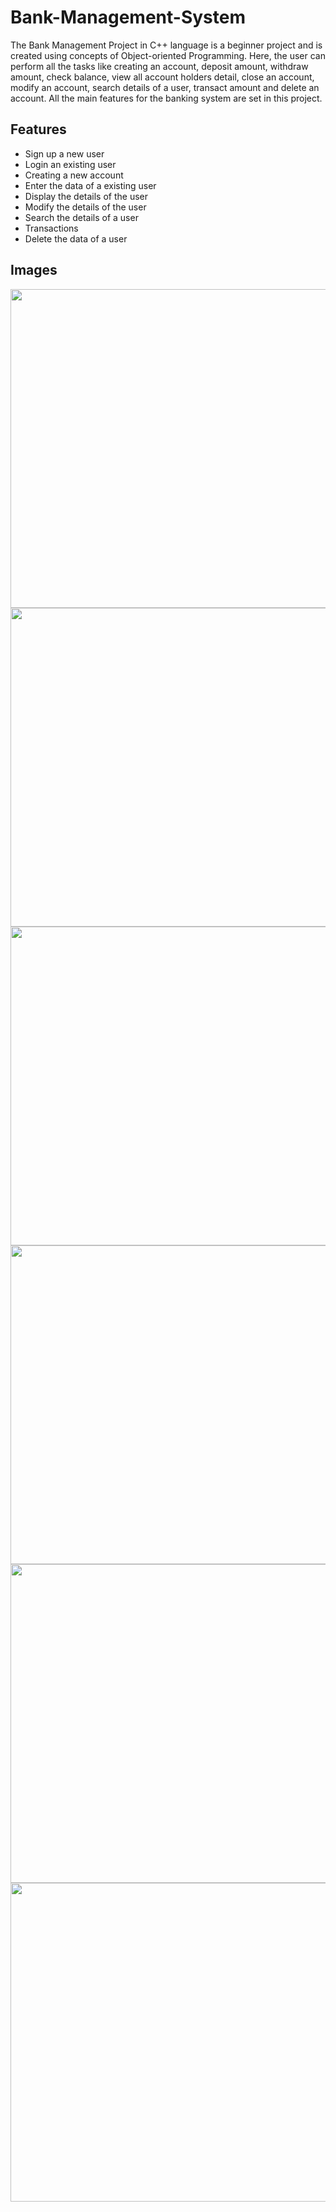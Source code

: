# Bank-Management-System
The Bank Management Project in C++ language is a beginner project and is created using concepts of Object-oriented Programming.  Here, the user can perform all the tasks like creating an account, deposit amount, withdraw amount, check balance, view all account holders detail, close an account, modify an account, search details of a user, transact amount and delete an account. All the main features for the banking system are set in this project.

## Features

* Sign up a new user
* Login an existing user
* Creating a new account
* Enter the data of a existing user
* Display the details of the user
* Modify the details of the user
* Search the details of a user
* Transactions
* Delete the data of a user

## Images
  
 <img src = "img/img01.JPG" width = "510">
 <img src = "img/img02.JPG" width = "510">
 <img src = "img/img03.JPG" width = "510">
 <img src = "img/img04.JPG" width = "510">
 <img src = "img/img05.JPG" width = "510">
 <img src = "img/img06.JPG" width = "510">
